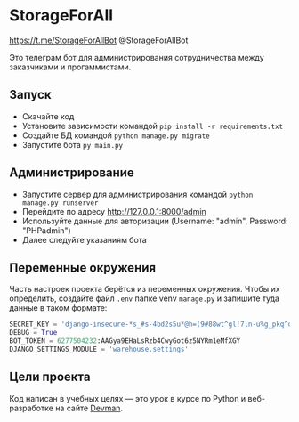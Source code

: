 # StorageForAll
https://t.me/StorageForAllBot
@StorageForAllBot

Это телеграм бот для администрирования сотрудничества между заказчиками и прогаммистами.

## Запуск

- Скачайте код
- Установите зависимости командой `pip install -r requirements.txt`
- Создайте БД командой `python manage.py migrate`
- Запустите бота `py main.py`

## Администрирование
- Запустите сервер для администрирования командой `python manage.py runserver`
- Перейдите по адресу http://127.0.0.1:8000/admin
- Используйте данные для авторизации (Username: "admin", Password: "PHPadmin")
- Далее следуйте указаниям бота

## Переменные окружения

Часть настроек проекта берётся из переменных окружения. Чтобы их определить, создайте файл `.env` папке venv `manage.py` и 
запишите туда данные в таком формате: 
```python
SECRET_KEY = 'django-insecure-*s_#s-4bd2s5u*@h=(9#88wt^gl!7ln-u%g_pkq^d&c2sc13df'
DEBUG = True
BOT_TOKEN = 6277504232:AAGya9EHaLsRzb4CwyGot6z5NYRm1eMfXGY
DJANGO_SETTINGS_MODULE = 'warehouse.settings'
```

## Цели проекта

Код написан в учебных целях — это урок в курсе по Python и веб-разработке на сайте [Devman](https://dvmn.org).
 